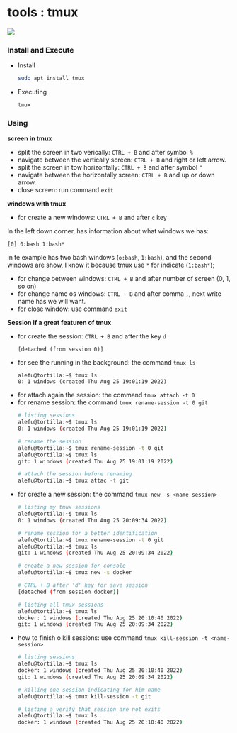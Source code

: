 # tools : tmux
![](https://img.shields.io/badge/by-Alejandro.Fuentes-informational?style=flat&logoColor=white&color=cdcdcd)

### Install and Execute
* Install

    ```bash
    sudo apt install tmux
    ```
* Executing

    ```bash
    tmux
    ```

### Using

**screen in tmux**

* split the screen in two verically: `CTRL + B` and after symbol `%` 
* navigate between the vertically screen: `CTRL + B` and right or left arrow.
* split the screen in tow horizontally: `CTRL + B` and after symbol `"`
* navigate between the horizontally screen: `CTRL + B` and up or down arrow.
* close screen: run command `exit`

**windows with tmux**

* for create a new windows: `CTRL + B` and after `c` key

In the left down corner, has information about what windows we has:

```
[0] 0:bash 1:bash*
```

in te example has two bash windows (`o:bash`, `1:bash`), and the second windows are show, I know it because tmux use `*` for indicate (`1:bash*`);

* for change between windows: `CTRL + B` and after number of screen (0, 1, so on)
* for change name os windows: `CTRL + B` and after comma `,`, next write name has we will want.
* for close window: use command `exit`

**Session if a great featuren of tmux**

* for create the session: `CTRL + B` and after the key `d`
    ```
    [detached (from session 0)]
    ```
* for see the running in the background: the command `tmux ls`
    ```
    alefu@tortilla:~$ tmux ls
    0: 1 windows (created Thu Aug 25 19:01:19 2022)
    ```
* for attach again the session: the command `tmux attach -t 0`
* for rename session: the command `tmux rename-session -t 0 git`
    ```bash
    # listing sessions
    alefu@tortilla:~$ tmux ls
    0: 1 windows (created Thu Aug 25 19:01:19 2022)

    # rename the session
    alefu@tortilla:~$ tmux rename-session -t 0 git
    alefu@tortilla:~$ tmux ls
    git: 1 windows (created Thu Aug 25 19:01:19 2022)

    # attach the session before renaming
    alefu@tortilla:~$ tmux attac -t git

    ```
* for create a new session: the command `tmux new -s <name-session>`
    ```bash
    # listing my tmux sessions
    alefu@tortilla:~$ tmux ls
    0: 1 windows (created Thu Aug 25 20:09:34 2022)

    # rename session for a better identification
    alefu@tortilla:~$ tmux rename-session -t 0 git
    alefu@tortilla:~$ tmux ls
    git: 1 windows (created Thu Aug 25 20:09:34 2022)

    # create a new session for console
    alefu@tortilla:~$ tmux new -s docker

    # CTRL + B after 'd' key for save session
    [detached (from session docker)]

    # listing all tmux sessions
    alefu@tortilla:~$ tmux ls
    docker: 1 windows (created Thu Aug 25 20:10:40 2022)
    git: 1 windows (created Thu Aug 25 20:09:34 2022)
    ```
* how to finish o kill sessions: use command `tmux kill-session -t <name-session>`
    ```bash
    # listing sessions
    alefu@tortilla:~$ tmux ls
    docker: 1 windows (created Thu Aug 25 20:10:40 2022)
    git: 1 windows (created Thu Aug 25 20:09:34 2022)

    # killing one session indicating for him name
    alefu@tortilla:~$ tmux kill-session -t git

    # listing a verify that session are not exits
    alefu@tortilla:~$ tmux ls
    docker: 1 windows (created Thu Aug 25 20:10:40 2022)
    ```